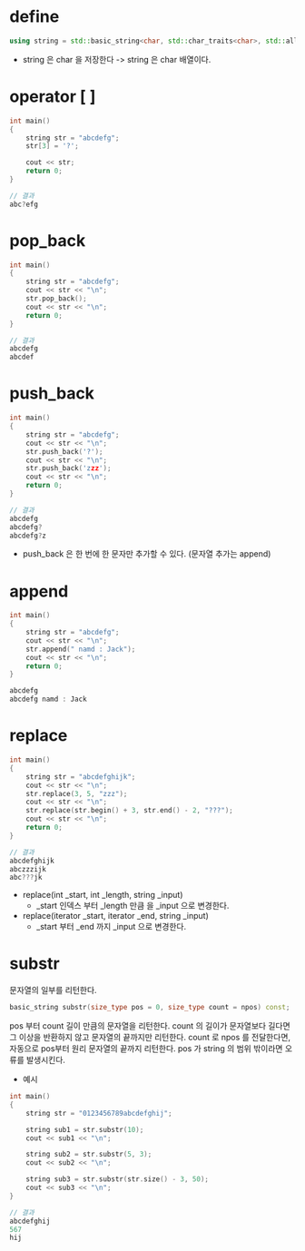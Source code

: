 # define

```c++
using string = std::basic_string<char, std::char_traits<char>, std::allocator<char>>;
```
- string 은 char 을 저장한다 -> string 은 char 배열이다.
# operator \[ ]

```c++
int main()
{
	string str = "abcdefg";
	str[3] = '?';

	cout << str;
	return 0;
}
```

```c++
// 결과
abc?efg
```

# pop_back

```c++
int main()
{
	string str = "abcdefg";
	cout << str << "\n";
	str.pop_back();
	cout << str << "\n";
	return 0;
}
```

```c++
// 결과
abcdefg
abcdef
```

# push_back

```c++
int main()
{
	string str = "abcdefg";
	cout << str << "\n";
	str.push_back('?');
	cout << str << "\n";
	str.push_back('zzz');
	cout << str << "\n";
	return 0;
}
```

```c++
// 결과
abcdefg
abcdefg?
abcdefg?z
```

- push_back 은 한 번에 한 문자만 추가할 수 있다. (문자열 추가는 append)

# append

```c++
int main()
{
	string str = "abcdefg";
	cout << str << "\n";
	str.append(" namd : Jack");
	cout << str << "\n";
	return 0;
}
```

```c++
abcdefg
abcdefg namd : Jack
```

# replace

```c++
int main()
{
	string str = "abcdefghijk";
	cout << str << "\n";
	str.replace(3, 5, "zzz");
	cout << str << "\n";
	str.replace(str.begin() + 3, str.end() - 2, "???");
	cout << str << "\n";
	return 0;
}
```

```c++
// 결과
abcdefghijk
abczzzijk
abc???jk
```

- replace(int \_start, int \_length, string \_input)
	- \_start 인덱스 부터 \_length 만큼 을 \_input 으로 변경한다.
- replace(iterator \_start, iterator \_end, string \_input)
	- \_start 부터 \_end 까지 \_input 으로 변경한다.

# substr

문자열의 일부를 리턴한다.
```c++
basic_string substr(size_type pos = 0, size_type count = npos) const;
```
pos 부터 count 길이 만큼의 문자열을 리턴한다. count 의 길이가 문자열보다 길다면 그 이상을 반환하지 않고 문자열의 끝까지만 리턴한다.
count 로 npos 를 전달한다면, 자동으로 pos부터 원리 문자열의 끝까지 리턴한다.
pos 가 string 의 범위 밖이라면 오류를 발생시킨다.

- 예시
```c++
int main()
{
    string str = "0123456789abcdefghij";

    string sub1 = str.substr(10);
    cout << sub1 << "\n";

    string sub2 = str.substr(5, 3);
    cout << sub2 << "\n";

    string sub3 = str.substr(str.size() - 3, 50);
    cout << sub3 << "\n";
}
```

```c++
// 결과
abcdefghij
567
hij
```